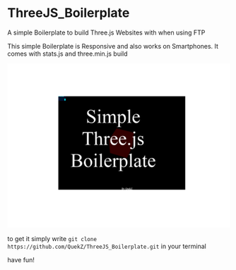 # ThreeJS_Boilerplate
A simple Boilerplate to build Three.js Websites with when using FTP

This simple Boilerplate is Responsive and also works on Smartphones.
It comes with stats.js and three.min.js build

![screenshot1](https://github.com/QuekZ/ThreeJS_Boilerplate/blob/main/images/screenshot.PNG?raw=true)

to get it simply write `git clone https://github.com/QuekZ/ThreeJS_Boilerplate.git` in your terminal

have fun!
